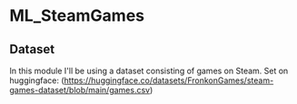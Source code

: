 # ML_SteamGames

## Dataset
In this module I'll be using a dataset consisting of games on Steam. Set on huggingface: (https://huggingface.co/datasets/FronkonGames/steam-games-dataset/blob/main/games.csv)
